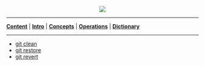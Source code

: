 <p align='center'>
 <img src='../Assets/banners/banner-bhai-branko.png' />
</p>

________________________________________________________________________________
[**Content**](../../README.md) |
[**Intro**](../../01-Introduction/introduction.md) |
[**Concepts**](../../02-Concepts/concepts.md) |
[**Operations**](../../03-Operations/operations.md) |
[**Dictionary**](../../04-Appendix/dictionary.md)
________________________________________________________________________________

- [git clean](01-git-clean.md)
- [git restore](02-git-restore.md)
- [git revert](03-git-revert.md)